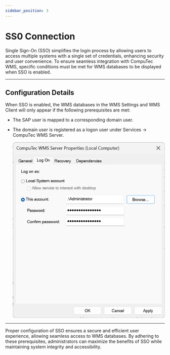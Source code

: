 ```yaml
---
sidebar_position: 3
---
```


# SS0 Connection

Single Sign-On (SSO) simplifies the login process by allowing users to access multiple systems with a single set of credentials, enhancing security and user convenience. To ensure seamless integration with CompuTec WMS, specific conditions must be met for WMS databases to be displayed when SSO is enabled.

---

## Configuration Details

When SSO is enabled, the WMS databases in the WMS Settings and WMS Client will only appear if the following prerequisites are met:

- The SAP user is mapped to a corresponding domain user.
- The domain user is registered as a logon user under Services → CompuTec WMS Server.

    ![SSO Connection](./media/sso-connection.png)

---
Proper configuration of SSO ensures a secure and efficient user experience, allowing seamless access to WMS databases. By adhering to these prerequisites, administrators can maximize the benefits of SSO while maintaining system integrity and accessibility.
